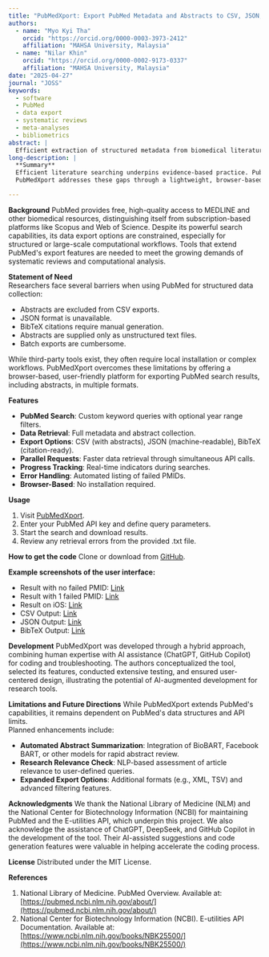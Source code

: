```yaml
---
title: "PubMedXport: Export PubMed Metadata and Abstracts to CSV, JSON, and BibTeX"
authors:
  - name: "Myo Kyi Tha"
    orcid: "https://orcid.org/0000-0003-3973-2412"
    affiliation: "MAHSA University, Malaysia"
  - name: "Nilar Khin"
    orcid: "https://orcid.org/0000-0002-9173-0337"
    affiliation: "MAHSA University, Malaysia"
date: "2025-04-27"
journal: "JOSS"
keywords:
  - software
  - PubMed
  - data export
  - systematic reviews
  - meta-analyses
  - bibliometrics
abstract: |
  Efficient extraction of structured metadata from biomedical literature is critical for systematic reviews, meta-analyses, and bibliometric studies. PubMed, while central to biomedical research, offers limited export capabilities. We present PubMedXport, a web-based tool that enables users to search PubMed and export results, including abstracts, in CSV, JSON, and BibTeX formats. Featuring an intuitive interface, customizable queries, parallel processing, and error reporting, PubMedXport streamlines data retrieval for systematic reviews, meta-analyses, and educational purposes. Developed through a combination of human expertise and AI-assisted coding, it exemplifies the accelerating role of AI in research tool development.
long-description: |
  **Summary**
  Efficient literature searching underpins evidence-based practice. PubMed, operated by the U.S. National Library of Medicine, offers robust search capabilities but limited export functionality: abstracts are excluded from CSVs, structured formats like JSON are unavailable, and BibTeX entries must be manually generated. Abstracts are only available as plain, unstructured text, hindering efficient data use.
  PubMedXport addresses these gaps through a lightweight, browser-based application that retrieves full metadata, including abstracts, and exports results in structured formats without requiring installation. Supporting custom queries, year filtering, parallel processing, and error reporting, PubMedXport facilitates systematic reviews, meta-analyses, and educational research.

---
```


  **Background**
  PubMed provides free, high-quality access to MEDLINE and other biomedical resources, distinguishing itself from subscription-based platforms like Scopus and Web of Science. Despite its powerful search capabilities, its data export options are constrained, especially for structured or large-scale computational workflows. Tools that extend PubMed's export features are needed to meet the growing demands of systematic reviews and computational analysis.

  **Statement of Need**  
  Researchers face several barriers when using PubMed for structured data collection:
  
  - Abstracts are excluded from CSV exports.
  - JSON format is unavailable.
  - BibTeX citations require manual generation.
  - Abstracts are supplied only as unstructured text files.
  - Batch exports are cumbersome.

  While third-party tools exist, they often require local installation or complex workflows. PubMedXport overcomes these limitations by offering a browser-based, user-friendly platform for exporting PubMed search results, including abstracts, in multiple formats.

  **Features**
  - **PubMed Search**: Custom keyword queries with optional year range filters.
  - **Data Retrieval**: Full metadata and abstract collection.
  - **Export Options**: CSV (with abstracts), JSON (machine-readable), BibTeX (citation-ready).
  - **Parallel Requests**: Faster data retrieval through simultaneous API calls.
  - **Progress Tracking**: Real-time indicators during searches.
  - **Error Handling**: Automated listing of failed PMIDs.
  - **Browser-Based**: No installation required.

  **Usage**
  1. Visit [PubMedXport](https://drmyo.github.io/pubmedxport).
  2. Enter your PubMed API key and define query parameters.
  3. Start the search and download results.
  4. Review any retrieval errors from the provided .txt file.

  **How to get the code**
  Clone or download from [GitHub](https://github.com/drmyo/pubmedxport).

  **Example screenshots of the user interface:**
  
  - Result with no failed PMID:
      [Link](https://github.com/drmyo/pubmedxport/blob/main/screenshots/1.jpg)
  - Result with 1 failed PMID:
      [Link](https://github.com/drmyo/pubmedxport/blob/main/screenshots/2.jpg?raw=true)
  - Result on iOS:
      [Link](https://github.com/drmyo/pubmedxport/blob/main/screenshots/3.JPG)
  - CSV Output:
      [Link](https://github.com/drmyo/pubmedxport/blob/main/screenshots/4.JPG)
  - JSON Output:
      [Link](https://github.com/drmyo/pubmedxport/blob/main/screenshots/5.JPG)
  - BibTeX Output:
      [Link](https://github.com/drmyo/pubmedxport/blob/main/screenshots/6.JPG)

  **Development**
  PubMedXport was developed through a hybrid approach, combining human expertise with AI assistance (ChatGPT, GitHub Copilot) for coding and troubleshooting. The authors conceptualized the tool, selected its features, conducted extensive testing, and ensured user-centered design, illustrating the potential of AI-augmented development for research tools.

  **Limitations and Future Directions**
  While PubMedXport extends PubMed's capabilities, it remains dependent on PubMed's data structures and API limits.  
  Planned enhancements include:
  
  - **Automated Abstract Summarization**: Integration of BioBART, Facebook BART, or other models for rapid abstract review.
  - **Research Relevance Check**: NLP-based assessment of article relevance to user-defined queries.
  - **Expanded Export Options**: Additional formats (e.g., XML, TSV) and advanced filtering features.

  **Acknowledgments**
  We thank the National Library of Medicine (NLM) and the National Center for Biotechnology Information (NCBI) for maintaining PubMed and the E-utilities API, which underpin this project.
  We also acknowledge the assistance of ChatGPT, DeepSeek, and GitHub Copilot in the development of the tool. Their AI-assisted suggestions and code generation features were valuable in helping accelerate the coding process.

  **License**
  Distributed under the MIT License.

  **References**
  1. National Library of Medicine. PubMed Overview. Available at: [https://pubmed.ncbi.nlm.nih.gov/about/](https://pubmed.ncbi.nlm.nih.gov/about/) 
  2. National Center for Biotechnology Information (NCBI). E-utilities API Documentation. Available at: [https://www.ncbi.nlm.nih.gov/books/NBK25500/](https://www.ncbi.nlm.nih.gov/books/NBK25500/)
